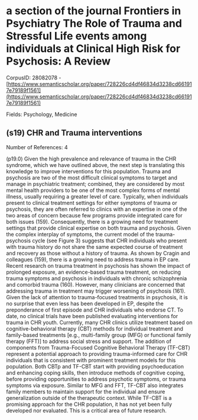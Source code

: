 # a section of the journal Frontiers in Psychiatry The Role of Trauma and Stressful Life events among individuals at Clinical High Risk for Psychosis: A Review

CorpusID: 28082078 - [https://www.semanticscholar.org/paper/728226cd4df46834d3238cd661917e79189f1561](https://www.semanticscholar.org/paper/728226cd4df46834d3238cd661917e79189f1561)

Fields: Psychology, Medicine

## (s19) CHR and Trauma interventions
Number of References: 4

(p19.0) Given the high prevalence and relevance of trauma in the CHR syndrome, which we have outlined above, the next step is translating this knowledge to improve interventions for this population. Trauma and psychosis are two of the most difficult clinical symptoms to target and manage in psychiatric treatment; combined, they are considered by most mental health providers to be one of the most complex forms of mental illness, usually requiring a greater level of care. Typically, when individuals present to clinical treatment settings for either symptoms of trauma or psychosis, they are often referred to clinics with an expertise in one of the two areas of concern because few programs provide integrated care for both issues (159). Consequently, there is a growing need for treatment settings that provide clinical expertise on both trauma and psychosis. Given the complex interplay of symptoms, the current model of the trauma-psychosis cycle (see Figure 3) suggests that CHR individuals who present with trauma history do not share the same expected course of treatment and recovery as those without a history of trauma. As shown by Cragin and colleagues (159), there is a growing need to address trauma in EP care. Recent research on trauma treatment in psychosis has shown the impact of prolonged exposure, an evidence-based trauma treatment, on reducing trauma symptoms and psychosis in individuals with chronic schizophrenia and comorbid trauma (160). However, many clinicians are concerned that addressing trauma in treatment may trigger worsening of psychosis (161). Given the lack of attention to trauma-focused treatments in psychosis, it is no surprise that even less has been developed in EP, despite the preponderance of first episode and CHR individuals who endorse CT. To date, no clinical trials have been published evaluating interventions for trauma in CHR youth. Currently, many CHR clinics utilize treatment based on cognitive-behavioral therapy (CBT) methods for individual treatment and family-based treatments [e.g., multi-family group (MFG) or functional family therapy (FFT)] to address social stress and support. The addition of components from Trauma-Focused Cognitive Behavioral Therapy (TF-CBT) represent a potential approach to providing trauma-informed care for CHR individuals that is consistent with prominent treatment models for this population. Both CBTp and TF-CBT start with providing psychoeducation and enhancing coping skills, then introduce methods of cognitive coping, before providing opportunities to address psychotic symptoms, or trauma symptoms via exposure. Similar to MFG and FFT, TF-CBT also integrates family members to maintain support for the individual and ensure generalization outside of the therapeutic context. While TF-CBT is a promising approach for the CHR population, it has not yet been fully developed nor evaluated. This is a critical area of future research.
